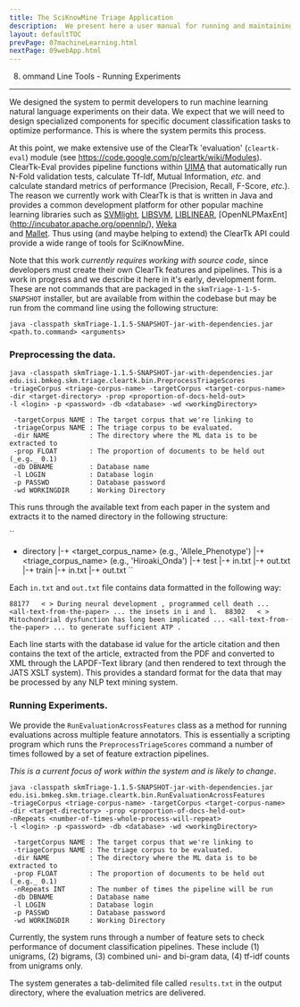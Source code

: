 ```yaml
---
title: The SciKnowMine Triage Application
description:  We present here a user manual for running and maintaining a web-based system for peforming document triage given a corpus of PDF files. We will describe processes for installation, execution and maintenance of the system. 
layout: defaultTOC
prevPage: 07machineLearning.html
nextPage: 09webApp.html
---
```


8. ommand Line Tools - Running Experiments
---

We designed the system to permit developers to run machine learning natural language 
experiments on their data. We expect that we will need to design specialized components
for specific document classification tasks to optimize performance. This is where the 
system permits this process. 

At this point, we make extensive use of the ClearTk 'evaluation' (`cleartk-eval`) module 
(see https://code.google.com/p/cleartk/wiki/Modules). ClearTk-Eval provides pipeline 
functions within [UIMA](http://uima.apache.org/) that automatically run N-Fold validation
tests, calculate Tf-Idf, Mutual Information, _etc._ and calculate standard metrics of 
performance (Precision, Recall, F-Score, _etc._). The reason we currently work with 
ClearTk is that is written in Java and provides a common development platform for other 
popular machine learning libraries such as [SVMlight](http://svmlight.joachims.org/), 
[LIBSVM](http://www.csie.ntu.edu.tw/~cjlin/libsvm/), 
[LIBLINEAR](http://www.csie.ntu.edu.tw/~cjlin/liblinear/), 
[OpenNLPMaxEnt] (http://incubator.apache.org/opennlp/), [Weka](http://www.cs.waikato.ac.nz/ml/weka/)  
and [Mallet](http://mallet.cs.umass.edu/). Thus using (and maybe helping to extend) the
ClearTk API could provide a wide range of tools for SciKnowMine.   

Note that this work _currently requires working with source code_, since developers 
must create their own ClearTk features and pipelines. This is a work in progress and we
describe it here in it's early, development form. These are not commands that are 
packaged in the `skmTriage-1-1-5-SNAPSHOT` installer, but are available from within the 
codebase but may be run from the command line using the following structure:

``
java -classpath skmTriage-1.1.5-SNAPSHOT-jar-with-dependencies.jar <path.to.command> <arguments>
``

### Preprocessing the data.

```
java -classpath skmTriage-1.1.5-SNAPSHOT-jar-with-dependencies.jar 
edu.isi.bmkeg.skm.triage.cleartk.bin.PreprocessTriageScores
-triageCorpus <triage-corpus-name> -targetCorpus <target-corpus-name>
-dir <target-directory> -prop <proportion-of-docs-held-out> 
-l <login> -p <password> -db <database> -wd <workingDirectory>
              
 -targetCorpus NAME : The target corpus that we're linking to
 -triageCorpus NAME : The triage corpus to be evaluated. 
 -dir NAME 			: The directory where the ML data is to be extracted to 
 -prop FLOAT		: The proportion of documents to be held out (_e.g._ 0.1)
 -db DBNAME         : Database name
 -l LOGIN           : Database login
 -p PASSWD          : Database password
 -wd WORKINGDIR     : Working Directory 
```

This runs through the available text from each paper in the system and extracts it 
to the named directory in the following structure:

``
+ directory
|-+ <target_corpus_name> (e.g., 'Allele_Phenotype')
  |-+ <triage_corpus_name> (e.g., 'Hiroaki_Onda')
    |-+ test
      |-+ in.txt
      |-+ out.txt
    |-+ train
      |-+ in.txt
      |-+ out.txt
`` 

Each `in.txt` and `out.txt` file contains data formatted in the following way:

``
88177	< > During neural development , programmed cell death ... <all-text-from-the-paper> ... the insets in i and l. 
88302	< > Mitochondrial dysfunction has long been implicated ... <all-text-from-the-paper> ... to generate sufficient ATP . 
`` 

Each line starts with the database id value for the article citation and then contains the 
text of the article, extracted from the PDF and converted to XML through the LAPDF-Text 
library (and then rendered to text through the JATS XSLT system). This provides a standard
format for the data that may be processed by any NLP text mining system. 

### Running Experiments.

We provide the `RunEvaluationAcrossFeatures` class as a method for running evaluations
across multiple feature annotators. This is essentially a scripting program which 
runs the `PreprocessTriageScores` command a number of times followed by a set of feature 
extraction pipelines.

_This is a current focus of work within the system and is likely to change_. 

```
java -classpath skmTriage-1.1.5-SNAPSHOT-jar-with-dependencies.jar 
edu.isi.bmkeg.skm.triage.cleartk.bin.RunEvaluationAcrossFeatures 
-triageCorpus <triage-corpus-name> -targetCorpus <target-corpus-name>
-dir <target-directory> -prop <proportion-of-docs-held-out> 
-nRepeats <number-of-times-whole-process-will-repeat>
-l <login> -p <password> -db <database> -wd <workingDirectory>
                  
 -targetCorpus NAME : The target corpus that we're linking to
 -triageCorpus NAME : The triage corpus to be evaluated. 
 -dir NAME 			: The directory where the ML data is to be extracted to 
 -prop FLOAT		: The proportion of documents to be held out (_e.g._ 0.1)
 -nRepeats INT		: The number of times the pipeline will be run
 -db DBNAME         : Database name
 -l LOGIN           : Database login
 -p PASSWD          : Database password
 -wd WORKINGDIR     : Working Directory 
```

Currently, the system runs through a number of feature sets to check performance of 
document classification pipelines. These include (1) unigrams, (2) bigrams, (3) combined
uni- and bi-gram data, (4) tf-idf counts from unigrams only. 

The system generates a tab-delimited file called `results.txt` in the output directory,
where the evaluation metrics are delivered. 